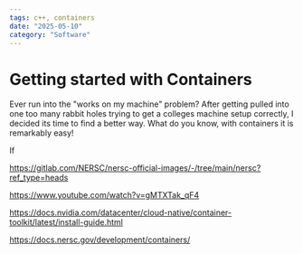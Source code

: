 ```yaml
---
tags: c++, containers
date: "2025-05-10"
category: "Software"
---
```

# Getting started with Containers

Ever run into the "works on my machine" problem? After getting pulled into one too many rabbit holes trying to get a colleges machine setup correctly, I decided its time to find a better way. What do you know, with containers it is remarkably easy! 

If 

https://gitlab.com/NERSC/nersc-official-images/-/tree/main/nersc?ref_type=heads

https://www.youtube.com/watch?v=gMTXTak_qF4

https://docs.nvidia.com/datacenter/cloud-native/container-toolkit/latest/install-guide.html

https://docs.nersc.gov/development/containers/

